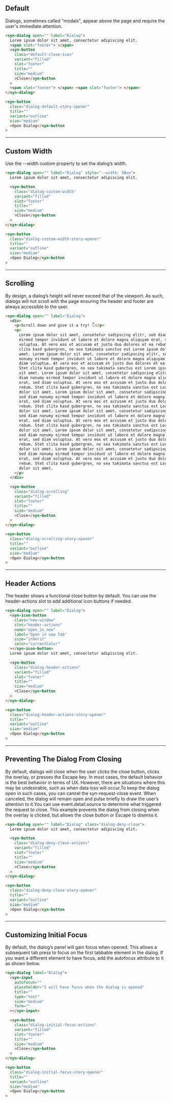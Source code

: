 ## Default

Dialogs, sometimes called "modals", appear above the page and require the user's immediate attention.

```html
<syn-dialog open="" label="Dialog">
  Lorem ipsum dolor sit amet, consectetur adipiscing elit.
  <span slot="footer"> </span>
  <syn-button
    class="default-close-icon"
    variant="filled"
    slot="footer"
    title=""
    size="medium"
    >Close</syn-button
  >
  <span slot="footer"> </span> <span slot="footer"> </span>
</syn-dialog>

<syn-button
  class="dialog-default-story-opener"
  title=""
  variant="outline"
  size="medium"
  >Open Dialog</syn-button
>
```

---

## Custom Width

Use the --width custom property to set the dialog’s width.

```html
<syn-dialog open="" label="Dialog" style="--width: 50vw">
  Lorem ipsum dolor sit amet, consectetur adipiscing elit.

  <syn-button
    class="dialog-custom-width"
    variant="filled"
    slot="footer"
    title=""
    size="medium"
    >Close</syn-button
  >
</syn-dialog>

<syn-button
  class="dialog-custom-width-story-opener"
  title=""
  variant="outline"
  size="medium"
  >Open Dialog</syn-button
>
```

---

## Scrolling

By design, a dialog’s height will never exceed that of the viewport. As such, dialogs will not scroll with the page ensuring the header and footer are always accessible to the user.

```html
<syn-dialog open="" label="Dialog">
  <div>
    <p>Scroll down and give it a try! 👇</p>
    <p>
      Lorem ipsum dolor sit amet, consetetur sadipscing elitr, sed diam nonumy
      eirmod tempor invidunt ut labore et dolore magna aliquyam erat, sed diam
      voluptua. At vero eos et accusam et justo duo dolores et ea rebum. Stet
      clita kasd gubergren, no sea takimata sanctus est Lorem ipsum dolor sit
      amet. Lorem ipsum dolor sit amet, consetetur sadipscing elitr, sed diam
      nonumy eirmod tempor invidunt ut labore et dolore magna aliquyam erat, sed
      diam voluptua. At vero eos et accusam et justo duo dolores et ea rebum.
      Stet clita kasd gubergren, no sea takimata sanctus est Lorem ipsum dolor
      sit amet. Lorem ipsum dolor sit amet, consetetur sadipscing elitr, sed
      diam nonumy eirmod tempor invidunt ut labore et dolore magna aliquyam
      erat, sed diam voluptua. At vero eos et accusam et justo duo dolores et ea
      rebum. Stet clita kasd gubergren, no sea takimata sanctus est Lorem ipsum
      dolor sit amet. Lorem ipsum dolor sit amet, consetetur sadipscing elitr,
      sed diam nonumy eirmod tempor invidunt ut labore et dolore magna aliquyam
      erat, sed diam voluptua. At vero eos et accusam et justo duo dolores et ea
      rebum. Stet clita kasd gubergren, no sea takimata sanctus est Lorem ipsum
      dolor sit amet. Lorem ipsum dolor sit amet, consetetur sadipscing elitr,
      sed diam nonumy eirmod tempor invidunt ut labore et dolore magna aliquyam
      erat, sed diam voluptua. At vero eos et accusam et justo duo dolores et ea
      rebum. Stet clita kasd gubergren, no sea takimata sanctus est Lorem ipsum
      dolor sit amet. Lorem ipsum dolor sit amet, consetetur sadipscing elitr,
      sed diam nonumy eirmod tempor invidunt ut labore et dolore magna aliquyam
      erat, sed diam voluptua. At vero eos et accusam et justo duo dolores et ea
      rebum. Stet clita kasd gubergren, no sea takimata sanctus est Lorem ipsum
      dolor sit amet. Lorem ipsum dolor sit amet, consetetur sadipscing elitr,
      sed diam nonumy eirmod tempor invidunt ut labore et dolore magna aliquyam
      erat, sed diam voluptua. At vero eos et accusam et justo duo dolores et ea
      rebum. Stet clita kasd gubergren, no sea takimata sanctus est Lorem ipsum
      dolor sit amet.
    </p>
  </div>

  <syn-button
    class="dialog-scrolling"
    variant="filled"
    slot="footer"
    title=""
    size="medium"
    >Close</syn-button
  >
</syn-dialog>

<syn-button
  class="dialog-scrolling-story-opener"
  title=""
  variant="outline"
  size="medium"
  >Open Dialog</syn-button
>
```

---

## Header Actions

The header shows a functional close button by default. You can use the header-actions slot to add additional icon buttons if needed.

```html
<syn-dialog open="" label="Dialog">
  <syn-icon-button
    class="new-window"
    slot="header-actions"
    name="open_in_new"
    label="Open in new Tab"
    size="inherit"
    color="currentColor"
  ></syn-icon-button>
  Lorem ipsum dolor sit amet, consectetur adipiscing elit.

  <syn-button
    class="dialog-header-actions"
    variant="filled"
    slot="footer"
    title=""
    size="medium"
    >Close</syn-button
  >
</syn-dialog>

<syn-button
  class="dialog-header-actions-story-opener"
  title=""
  variant="outline"
  size="medium"
  >Open Dialog</syn-button
>
```

---

## Preventing The Dialog From Closing

By default, dialogs will close when the user clicks the close button, clicks the overlay, or presses the Escape key. In most cases, the default behavior is the best behavior in terms of UX. However, there are situations where this may be undesirable, such as when data loss will occur.To keep the dialog open in such cases, you can cancel the syn-request-close event. When canceled, the dialog will remain open and pulse briefly to draw the user’s attention to it.You can use event.detail.source to determine what triggered the request to close. This example prevents the dialog from closing when the overlay is clicked, but allows the close button or Escape to dismiss it.

```html
<syn-dialog open="" label="Dialog" class="dialog-deny-close">
  Lorem ipsum dolor sit amet, consectetur adipiscing elit.

  <syn-button
    class="dialog-deny-close-actions"
    variant="filled"
    slot="footer"
    title=""
    size="medium"
    >Close</syn-button
  >
</syn-dialog>

<syn-button
  class="dialog-deny-close-story-opener"
  title=""
  variant="outline"
  size="medium"
  >Open Dialog</syn-button
>
```

---

## Customizing Initial Focus

By default, the dialog’s panel will gain focus when opened. This allows a subsequent tab press to focus on the first tabbable element in the dialog. If you want a different element to have focus, add the autofocus attribute to it as shown below.

```html
<syn-dialog label="Dialog">
  <syn-input
    autofocus=""
    placeholder="I will have focus when the dialog is opened"
    title=""
    type="text"
    size="medium"
    form=""
  ></syn-input>

  <syn-button
    class="dialog-initial-focus-actions"
    variant="filled"
    slot="footer"
    title=""
    size="medium"
    >Close</syn-button
  >
</syn-dialog>

<syn-button
  class="dialog-initial-focus-story-opener"
  title=""
  variant="outline"
  size="medium"
  >Open Dialog</syn-button
>
```
